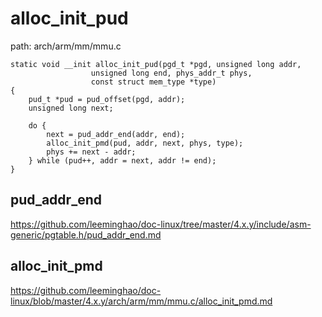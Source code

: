 alloc_init_pud
========================================

path: arch/arm/mm/mmu.c
```
static void __init alloc_init_pud(pgd_t *pgd, unsigned long addr,
                  unsigned long end, phys_addr_t phys,
                  const struct mem_type *type)
{
    pud_t *pud = pud_offset(pgd, addr);
    unsigned long next;

    do {
        next = pud_addr_end(addr, end);
        alloc_init_pmd(pud, addr, next, phys, type);
        phys += next - addr;
    } while (pud++, addr = next, addr != end);
}
```

pud_addr_end
----------------------------------------

https://github.com/leeminghao/doc-linux/tree/master/4.x.y/include/asm-generic/pgtable.h/pud_addr_end.md

alloc_init_pmd
----------------------------------------

https://github.com/leeminghao/doc-linux/blob/master/4.x.y/arch/arm/mm/mmu.c/alloc_init_pmd.md
